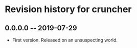 # Revision history for cruncher

## 0.0.0.0  -- 2019-07-29

* First version. Released on an unsuspecting world.
